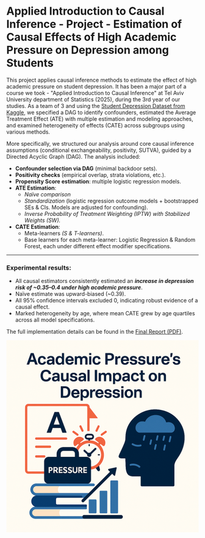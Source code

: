 # Applied Introduction to Causal Inference - Project - Estimation of Causal Effects of High Academic Pressure on Depression among Students
This project applies causal inference methods to estimate the effect of high academic pressure on student depression. It has been a major part of a course we took - "Applied Introduction to Causal Inference" at Tel Aviv University department of Statistics (2025), during the 3rd year of our studies. As a team of 3 and using the [Student Depression Dataset from Kaggle](https://www.kaggle.com/datasets/adilshamim8/student-depression-dataset?resource=download), we specified a DAG to identify confounders, estimated the Average Treatment Effect (ATE) with multiple estimation and modeling approaches, and examined heterogeneity of effects (CATE) across subgroups using various methods.

More specifically, we structured our analysis around core causal inference assumptions (conditional exchangeability, positivity, SUTVA), guided by a Directed Acyclic Graph (DAG). The analysis included:

- **Confounder selection via DAG** (minimal backdoor sets).  
- **Positivity checks** (empirical overlap, strata violations, etc.).  
- **Propensity Score estimation**: multiple logistic regression models. 
- **ATE Estimation**:  
  - *Naïve comparison*  
  - *Standardization* (logistic regression outcome models + bootstrapped SEs & CIs. Models are adjusted for confounding).  
  - *Inverse Probability of Treatment Weighting (IPTW) with Stabilized Weights (SW).* 
- **CATE Estimation**:  
  - Meta-learners *(S & T-learners)*.
  - Base learners for each meta-learner: Logistic Regression & Random Forest, each under different effect modifier specifications. 
---
### Experimental results:
- All causal estimators consistently estimated an ***increase in depression risk of ~0.35–0.4 under high academic pressure***.
- Naïve estimate was upward-biased (~0.39).
- All 95% confidence intervals excluded 0, indicating robust evidence of a causal effect.
- Marked heterogeneity by age, where mean CATE grew by age quartiles across all model specifications.

The full implementation details can be found in the [Final Report (PDF)](https://github.com/IdanKanat/Causal_Inference_Student_Depression_Project/blob/14b17fa9613ad7ab15d49402e3853a60157d9aa6/Intro%20to%20Causal%20Inference%20%E2%80%93%20Project%20Report%20%E2%80%93%20%20Student%20Depression%20Dataset%20-%20Idan%2C%20Yonatan%20%26%20Tomer%20-%204.9.2025.pdf).


![_](https://github.com/IdanKanat/Causal_Inference_Student_Depression_Project/blob/67fb3fdd3475c7a460a87c98b0711f5939104078/IntroCausalInferenceProject_ThemePic_StudentDepression.png)
